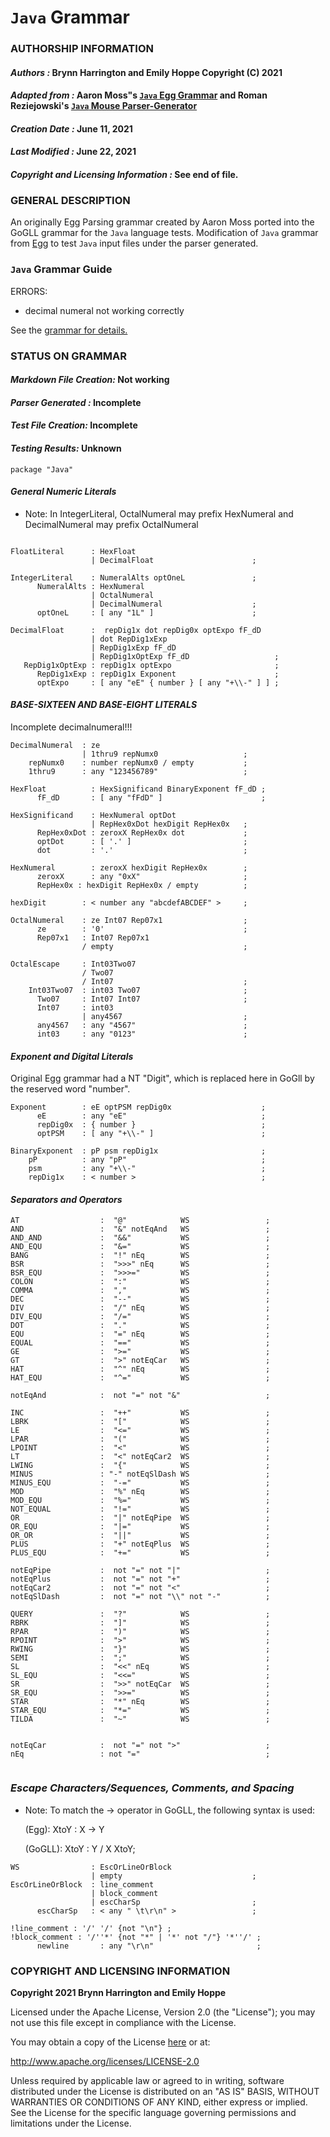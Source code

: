 # **`Java` Grammar**
### **AUTHORSHIP INFORMATION**
#### *Authors :* Brynn Harrington and Emily Hoppe Copyright (C) 2021
#### *Adapted from :* Aaron Moss"s [`Java` Egg Grammar](https:github.com/bruceiv/egg/blob/deriv/grammars/Java-u.egg) and Roman Reziejowski's [`Java` Mouse Parser-Generator](http://home.swipnet.se/redz/roman)
#### *Creation Date :* June 11, 2021 
#### *Last Modified :* June 22, 2021
#### *Copyright and Licensing Information :* See end of file.

###  **GENERAL DESCRIPTION**
An originally Egg Parsing grammar created by Aaron Moss ported into the GoGLL grammar for the `Java` language tests. Modification of `Java` grammar from [Egg](https:github.com/bruceiv/egg/blob/deriv/grammars/Java-u.egg) to test `Java` input files under the parser generated.

### **`Java` Grammar Guide**
ERRORS: 
- decimal numeral not working correctly 

See the [grammar for details.](../../gogll.md)

### **STATUS ON GRAMMAR**
#### *Markdown File Creation:* Not working 
#### *Parser Generated :* Incomplete
#### *Test File Creation:* Incomplete
#### *Testing Results:* Unknown
```
package "Java"

```
#### ***General Numeric Literals***
- Note: In IntegerLiteral, OctalNumeral may prefix 
HexNumeral and DecimalNumeral may prefix OctalNumeral
```

FloatLiteral      : HexFloat 
                  | DecimalFloat                      ;

IntegerLiteral    : NumeralAlts optOneL               ;
      NumeralAlts : HexNumeral 
                  | OctalNumeral  
                  | DecimalNumeral                    ;
      optOneL     : [ any "1L" ]                      ;

DecimalFloat      :  repDig1x dot repDig0x optExpo fF_dD 
                  | dot RepDig1xExp 
                  | RepDig1xExp fF_dD
                  | RepDig1xOptExp fF_dD                   ;
   RepDig1xOptExp : repDig1x optExpo                       ;
      RepDig1xExp : repDig1x Exponent                      ;
      optExpo     : [ any "eE" { number } [ any "+\\-" ] ] ;

```

#### ***BASE-SIXTEEN AND BASE-EIGHT LITERALS***
Incomplete decimalnumeral!!!
```
DecimalNumeral  : ze 
                | 1thru9 repNumx0                   ;
    repNumx0    : number repNumx0 / empty           ;
    1thru9      : any "123456789"                   ;

HexFloat          : HexSignificand BinaryExponent fF_dD ;
      fF_dD       : [ any "fFdD" ]                      ; 

HexSignificand    : HexNumeral optDot 
                  | RepHex0xDot hexDigit RepHex0x   ;
      RepHex0xDot : zeroxX RepHex0x dot             ;
      optDot      : [ '.' ]                         ; 
      dot         : '.'                             ;

HexNumeral        : zeroxX hexDigit RepHex0x        ; 
      zeroxX      : any "0xX"                       ; 
      RepHex0x : hexDigit RepHex0x / empty          ;

hexDigit        : < number any "abcdefABCDEF" >     ;

OctalNumeral    : ze Int07 Rep07x1                  ; 
      ze        : '0'                               ;
      Rep07x1   : Int07 Rep07x1 
                / empty                             ;

OctalEscape     : Int03Two07
                / Two07
                / Int07                             ;
    Int03Two07  : int03 Two07                       ;
      Two07     : Int07 Int07                       ;
      Int07     : int03
                | any4567                           ;
      any4567   : any "4567"                        ;
      int03     : any "0123"                        ;
```
#### ***Exponent and Digital Literals***
Original Egg grammar had a NT "Digit", which is replaced here in GoGll by the reserved word "number".
```
Exponent        : eE optPSM repDig0x                    ;
      eE        : any "eE"                              ;
      repDig0x  : { number }                            ; 
      optPSM    : [ any "+\\-" ]                        ;

BinaryExponent  : pP psm repDig1x                       ;
    pP          : any "pP"                              ;
    psm         : any "+\\-"                            ;
    repDig1x    : < number >                            ;        

```   

#### ***Separators and Operators***
```
AT                  :  "@"            WS                 ;
AND                 :  "&" notEqAnd   WS                 ;
AND_AND             :  "&&"           WS                 ;
AND_EQU             :  "&="           WS                 ;
BANG                :  "!" nEq        WS                 ;
BSR                 :  ">>>" nEq      WS                 ;
BSR_EQU             :  ">>>="         WS                 ;
COLON               :  ":"            WS                 ;
COMMA               :  ","            WS                 ;
DEC                 :  "--"           WS                 ;
DIV                 :  "/" nEq        WS                 ;
DIV_EQU             :  "/="           WS                 ;
DOT                 :  "."            WS                 ;
EQU                 :  "=" nEq        WS                 ;
EQUAL               :  "=="           WS                 ;
GE                  :  ">="           WS                 ;
GT                  :  ">" notEqCar   WS                 ;
HAT                 :  "^" nEq        WS                 ;
HAT_EQU             :  "^="           WS                 ;

notEqAnd            :  not "=" not "&"                   ;

INC                 :  "++"           WS                 ;
LBRK                :  "["            WS                 ;
LE                  :  "<="           WS                 ;
LPAR                :  "("            WS                 ;
LPOINT              :  "<"            WS                 ;
LT                  :  "<" notEqCar2  WS                 ;
LWING               :  "{"            WS                 ;
MINUS               : "-" notEqSlDash WS                 ;
MINUS_EQU           :  "-="           WS                 ;
MOD                 :  "%" nEq        WS                 ;
MOD_EQU             :  "%="           WS                 ;
NOT_EQUAL           :  "!="           WS                 ;   
OR                  :  "|" notEqPipe  WS                 ;
OR_EQU              :  "|="           WS                 ;
OR_OR               :  "||"           WS                 ;
PLUS                :  "+" notEqPlus  WS                 ;
PLUS_EQU            :  "+="           WS                 ;

notEqPipe           :  not "=" not "|"                   ; 
notEqPlus           :  not "=" not "+"                   ;
notEqCar2           :  not "=" not "<"                   ;
notEqSlDash         :  not "=" not "\\" not "-"          ;

QUERY               :  "?"            WS                 ;
RBRK                :  "]"            WS                 ;
RPAR                :  ")"            WS                 ;
RPOINT              :  ">"            WS                 ;
RWING               :  "}"            WS                 ;
SEMI                :  ";"            WS                 ;
SL                  :  "<<" nEq       WS                 ;
SL_EQU              :  "<<="          WS                 ;
SR                  :  ">>" notEqCar  WS                 ;
SR_EQU              :  ">>="          WS                 ;
STAR                :  "*" nEq        WS                 ;
STAR_EQU            :  "*="           WS                 ;
TILDA               :  "~"            WS                 ;
    

notEqCar            :  not "=" not ">"                   ; 
nEq                 : not "="                            ;


```
### ***Escape Characters/Sequences, Comments, and Spacing***
- Note: To match the -> operator in GoGLL, the following syntax is used:
    
    (Egg): XtoY : X -> Y
    
    (GoGLL): XtoY : Y / X XtoY;
    
```
WS                : EscOrLineOrBlock     
                  | empty                             ;
EscOrLineOrBlock  : line_comment 
                  | block_comment                     
                  | escCharSp                         ;
      escCharSp   : < any " \t\r\n" >                 ;
      
!line_comment : '/' '/' {not "\n"} ;
!block_comment : '/''*' {not "*" | '*' not "/"} '*''/' ;
      newline       : any "\r\n"                       ;

```
### **COPYRIGHT AND LICENSING INFORMATION**
**Copyright 2021 Brynn Harrington and Emily Hoppe**

Licensed under the Apache License, Version 2.0 (the "License"); you may not use this file except in compliance with the License.

You may obtain a copy of the License [here](http://www.apache.org/licenses/LICENSE-2.0) or at:

http://www.apache.org/licenses/LICENSE-2.0

Unless required by applicable law or agreed to in writing, software distributed under the License is distributed on an "AS IS" BASIS, WITHOUT WARRANTIES OR CONDITIONS OF ANY KIND, either express or implied. See the License for the specific language governing permissions and limitations under the License.